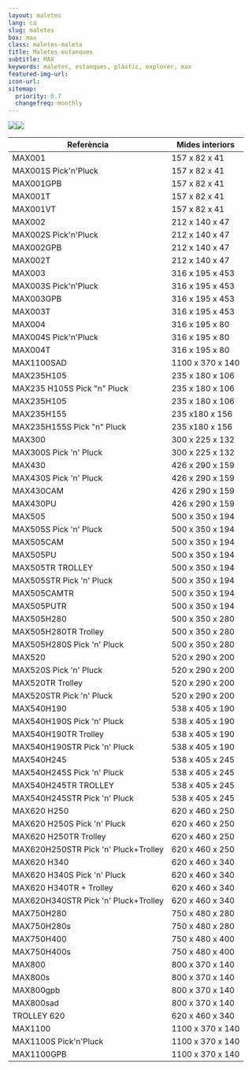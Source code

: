```yaml
---
layout: maletes
lang: ca
slug: maletes
box: max
class: maletes-maleta
title: Maletes estanques
subtitle: MAX
keywords: maletes, estanques, plàstic, explorer, max
featured-img-url:
icon-url: 
sitemap:
  priority: 0.7
  changefreq: monthly
--- 
```


<p class="text-center"><img src="{{ site.base_url }}/assets/img/01-thumbnail-box-fort-maletes-plastic-estanques-logo-max-cases.jpg"><img src="{{ site.base_url }}/assets/img/01-thumbnail-box-fort-maletes-plastic-estanques-max-cases.jpg"></p>

Referència|Mides interiors
--- | ---
MAX001|157 x 82 x 41
MAX001S Pick'n'Pluck|157 x 82 x 41
MAX001GPB|157 x 82 x 41
MAX001T|157 x 82 x 41
MAX001VT|157 x 82 x 41
MAX002|212 x 140 x 47
MAX002S Pick'n'Pluck|212 x 140 x 47
MAX002GPB|212 x 140 x 47
MAX002T|212 x 140 x 47
MAX003|316 x 195 x 453
MAX003S Pick'n'Pluck|316 x 195 x 453
MAX003GPB|316 x 195 x 453
MAX003T|316 x 195 x 453
MAX004|316 x 195 x 80
MAX004S Pick'n'Pluck|316 x 195 x 80
MAX004T|316 x 195 x 80
MAX1100SAD| 1100 x 370 x 140
MAX235H105|235 x 180 x 106
MAX235 H105S Pick "n" Pluck|235 x 180 x 106
MAX235H105|235 x 180 x 106
MAX235H155|235 x180 x 156
MAX235H155S Pick "n" Pluck|235 x180 x 156
MAX300|300 x 225 x 132
MAX300S Pick 'n' Pluck|300 x 225 x 132
MAX430|426 x 290 x 159
MAX430S Pick 'n' Pluck|426 x 290 x 159
MAX430CAM|426 x 290 x 159
MAX430PU|426 x 290 x 159
MAX505|500 x 350 x 194
MAX505S Pick 'n' Pluck|500 x 350 x 194
MAX505CAM|500 x 350 x 194
MAX505PU|500 x 350 x 194
MAX505TR TROLLEY|500 x 350 x 194
MAX505STR Pick 'n' Pluck|500 x 350 x 194
MAX505CAMTR|500 x 350 x 194
MAX505PUTR|500 x 350 x 194
MAX505H280|500 x 350 x 280
MAX505H280TR Trolley|500 x 350 x 280
MAX505H280S Pick 'n' Pluck|500 x 350 x 280
MAX520|520 x 290 x 200
MAX520S Pick 'n' Pluck|520 x 290 x 200
MAX520TR Trolley|520 x 290 x 200
MAX520STR Pick 'n' Pluck|520 x 290 x 200
MAX540H190|538 x 405 x 190
MAX540H190S Pick 'n' Pluck|538 x 405 x 190
MAX540H190TR Trolley|538 x 405 x 190
MAX540H190STR Pick 'n' Pluck|538 x 405 x 190
MAX540H245|538 x 405 x 245
MAX540H245S Pick 'n' Pluck|538 x 405 x 245
MAX540H245TR TROLLEY|538 x 405 x 245
MAX540H245STR Pick 'n' Pluck|538 x 405 x 245
MAX620 H250|620 x 460 x 250
MAX620 H250S Pick 'n' Pluck|620 x 460 x 250
MAX620 H250TR Trolley|620 x 460 x 250
MAX620H250STR Pick 'n' Pluck+Trolley|620 x 460 x 250
MAX620 H340|620 x 460 x 340
MAX620 H340S Pick 'n' Pluck|620 x 460 x 340
MAX620 H340TR + Trolley|620 x 460 x 340
MAX620H340STR Pick 'n' Pluck+Trolley|620 x 460 x 340
MAX750H280| 750 x 480 x 280
MAX750H280s| 750 x 480 x 280
MAX750H400| 750 x 480 x 400
MAX750H400s| 750 x 480 x 400
MAX800| 800 x 370 x 140
MAX800s| 800 x 370 x 140
MAX800gpb| 800 x 370 x 140
MAX800sad| 800 x 370 x 140
TROLLEY 620|620 x 460 x 340
MAX1100|1100 x 370 x 140
MAX1100S Pick'n'Pluck|1100 x 370 x 140
MAX1100GPB|1100 x 370 x 140